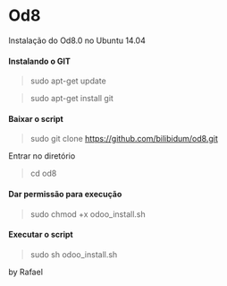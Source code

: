 # Od8
Instalação do Od8.0 no Ubuntu 14.04

#### Instalando o GIT 

> sudo apt-get update

> sudo apt-get install git


#### Baixar o script
> sudo git clone https://github.com/bilibidum/od8.git

Entrar no diretório
> cd od8

#### Dar permissão para execução
> sudo chmod +x odoo_install.sh

#### Executar o script
> sudo sh odoo_install.sh






by Rafael
